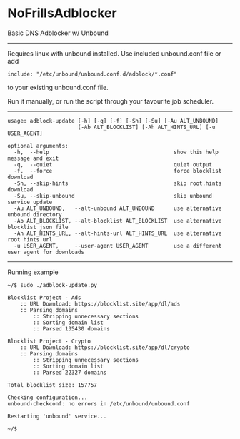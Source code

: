 # NoFrillsAdblocker
Basic DNS Adblocker w/ Unbound

***

Requires linux with unbound installed.
Use included unbound.conf file or add
```
include: "/etc/unbound/unbound.conf.d/adblock/*.conf"
```
to your existing unbound.conf file.

Run it manually, or run the script through your favourite job scheduler.

***

```
usage: adblock-update [-h] [-q] [-f] [-Sh] [-Su] [-Au ALT_UNBOUND]
                      [-Ab ALT_BLOCKLIST] [-Ah ALT_HINTS_URL] [-u USER_AGENT]

optional arguments:
  -h,  --help                                       show this help message and exit
  -q,  --quiet                                      quiet output
  -f,  --force                                      force blocklist download
  -Sh, --skip-hints                                 skip root.hints download
  -Su, --skip-unbound                               skip unbound service update
  -Au ALT_UNBOUND,   --alt-unbound ALT_UNBOUND      use alternative unbound directory
  -Ab ALT_BLOCKLIST, --alt-blocklist ALT_BLOCKLIST  use alternative blocklist json file
  -Ah ALT_HINTS_URL, --alt-hints-url ALT_HINTS_URL  use alternative root hints url
  -u USER_AGENT,     --user-agent USER_AGENT        use a different user agent for downloads
```

***

Running example
```
~/$ sudo ./adblock-update.py

Blocklist Project - Ads
	:: URL Download: https://blocklist.site/app/dl/ads
	:: Parsing domains
		:: Stripping unnecessary sections
		:: Sorting domain list
		:: Parsed 135430 domains

Blocklist Project - Crypto
	:: URL Download: https://blocklist.site/app/dl/crypto
	:: Parsing domains
		:: Stripping unnecessary sections
		:: Sorting domain list
		:: Parsed 22327 domains

Total blocklist size: 157757

Checking configuration...
unbound-checkconf: no errors in /etc/unbound/unbound.conf

Restarting 'unbound' service...

~/$ 
```
